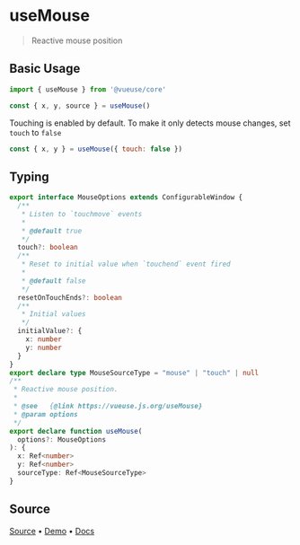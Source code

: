 <!--DEMO_STARTS-->
<script setup>
import Demo from './demo.vue'
</script>
<DemoContainer><Demo/></DemoContainer>
<!--DEMO_ENDS-->

<!--HEAD_STARTS--><!--HEAD_ENDS-->


# useMouse

> Reactive mouse position

## Basic Usage

```js
import { useMouse } from '@vueuse/core'

const { x, y, source } = useMouse()
```

Touching is enabled by default. To make it only detects mouse changes, set `touch` to `false`

```js
const { x, y } = useMouse({ touch: false })
```



<!--FOOTER_STARTS-->
## Typing

```typescript
export interface MouseOptions extends ConfigurableWindow {
  /**
   * Listen to `touchmove` events
   *
   * @default true
   */
  touch?: boolean
  /**
   * Reset to initial value when `touchend` event fired
   *
   * @default false
   */
  resetOnTouchEnds?: boolean
  /**
   * Initial values
   */
  initialValue?: {
    x: number
    y: number
  }
}
export declare type MouseSourceType = "mouse" | "touch" | null
/**
 * Reactive mouse position.
 *
 * @see   {@link https://vueuse.js.org/useMouse}
 * @param options
 */
export declare function useMouse(
  options?: MouseOptions
): {
  x: Ref<number>
  y: Ref<number>
  sourceType: Ref<MouseSourceType>
}
```

## Source

[Source](https://github.com/antfu/vueuse/blob/master/packages/core/useMouse/index.ts) • [Demo](https://github.com/antfu/vueuse/blob/master/packages/core/useMouse/demo.vue) • [Docs](https://github.com/antfu/vueuse/blob/master/packages/core/useMouse/index.md)


<!--FOOTER_ENDS-->